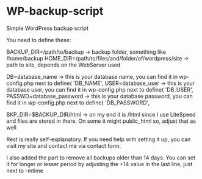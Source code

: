 # WP-backup-script
Simple WordPress backup script


You need to define these:

BACKUP_DIR=/path/to/backup -> backup folder, something like /home/backup
HOME_DIR=/path/to/files/and/folder/of/wordpress/site -> path to site, depends on the WebServer used

DB=database_name -> this is your database name, you can find it in wp-config.php next to define( 'DB_NAME',
USER=database_user -> this is your database user, you can find it in wp-config.php next to define( 'DB_USER',
PASSWD=database_password -> this is your database password, you can find it in wp-config.php next to define( 'DB_PASSWORD',

BKP_DIR=$BACKUP_DIR/html -> on my end it is /html since I use LiteSpeed and files are stored in there. On some it might public_html so, adjust that as well

Rest is really self-explanatory.
If you need help with setting it up, you can visit my site and contact me via contact form.

I also added the part to remove all backups older than 14 days. You can set it for longer or lesser period by adjusting the +14 value in the last line, just next to -mtime
